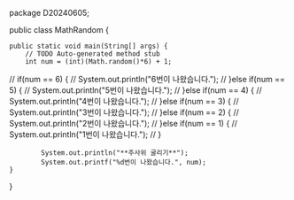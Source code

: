 package D20240605;

public class MathRandom {

	public static void main(String[] args) {
		// TODO Auto-generated method stub
		int num = (int)(Math.random()*6) + 1;
		
//		if(num == 6) {
//			System.out.println("6번이 나왔습니다.");
//		}else if(num == 5) {
//			System.out.println("5번이 나왔습니다.");
//		}else if(num == 4) {
//			System.out.println("4번이 나왔습니다.");
//		}else if(num == 3) {
//			System.out.println("3번이 나왔습니다.");
//		}else if(num == 2) {
//			System.out.println("2번이 나왔습니다.");
//		}else if(num == 1) {
//			System.out.println("1번이 나왔습니다.");
//		}
		
			System.out.println("**주사위 굴리기**");
			System.out.printf("%d번이 나왔습니다.", num);
	}

}
